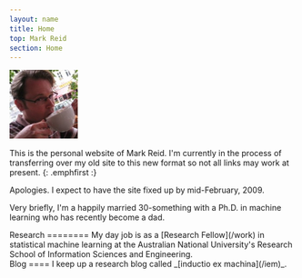 ```yaml
---
layout: name
title: Home
top: Mark Reid
section: Home
---
```


<img src="/images/mark_reid.jpg" alt="Photo of Mark Reid drinking coffee" title="Mark Reid" class="inset left" width="120px"/>

This is the personal website of Mark Reid. I'm currently in the process of 
transferring over my old site to this new format so not all links may work 
at present.
{: .emphfirst :}

Apologies. I expect to have the site fixed up by mid-February, 2009.

Very briefly, I'm a happily married 30-something with a Ph.D. in machine 
learning who has recently become a dad. 

<!--
<div class="section" markdown="1">
Reading
=======

<script type="text/javascript" src="http://www.librarything.com/jswidget.php?reporton=mdreid&show=recent&header=&num=10&covers=small&text=title&tag=show&css=0&style=2&version=1" ></script>

</div>

  <div class="section">
  <h1>Listening</h1>
  <script type="text/javascript" src="http://last.aelabs.net/js/albums.js?u=mdreid&limit=10"></script>
  </div>
-->

<div class="section" markdown="1">
Research
========
My day job is as a [Research Fellow](/work) in statistical machine learning at 
the Australian National University's Research School of Information Sciences and
Engineering.
</div>

<div class="section" markdown="1">
Blog
====
I keep up a research blog called _[inductio ex machina](/iem)_.
</div>
